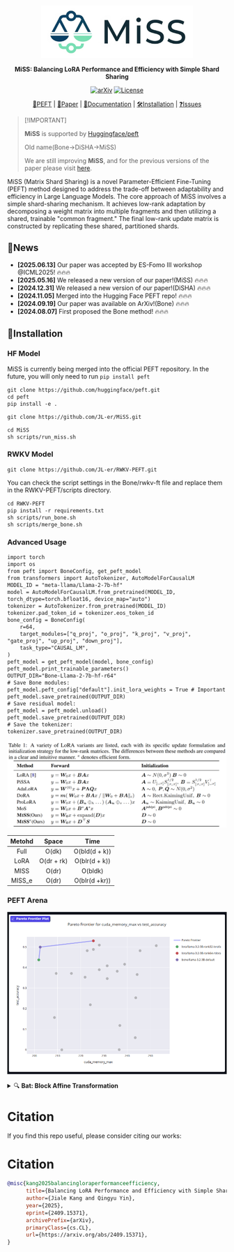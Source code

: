 <div align="center" >
    <img src="assets/logo.png" height=120 alt="" style="margin-bottom:px"/> 

**MiSS: Balancing LoRA Performance and Efficiency with Simple Shard Sharing**

[![arXiv](https://img.shields.io/badge/arXiv-2409.15371-b31b1b.svg)](https://arxiv.org/abs/2409.15371)
<a href="https://github.com/huggingface/trl/blob/main/LICENSE"><img alt="License" src="https://img.shields.io/github/license/huggingface/trl.svg?color=blue"></a>

[🤗PEFT](https://github.com/huggingface/peft/tree/main/src/peft/tuners/bone) |
[📑Paper](https://arxiv.org/abs/2409.15371) |
[📘Documentation](https://huggingface.co/docs/peft/main/package_reference/bone) |
[🛠️Installation](https://huggingface.co/docs/peft/install#source) |
[❓Issues](https://github.com/JL-er/MiSS/issues/new/choose)

</div>

> \[!IMPORTANT\]
>
> **MiSS** is supported by [Huggingface/peft](https://github.com/huggingface/peft.git)
> 
>Old name(Bone->DiSHA->MiSS)
>
> We are still improving **MiSS**, and for the previous versions of the paper please visit [here](https://arxiv.org/abs/2409.15371v1).


MiSS (Matrix Shard Sharing) is a novel Parameter-Efficient Fine-Tuning (PEFT) method designed to address the trade-off between adaptability and efficiency in Large Language Models. The core approach of MiSS involves a simple shard-sharing mechanism. It achieves low-rank adaptation by decomposing a weight matrix into multiple fragments and then utilizing a shared, trainable "common fragment." The final low-rank update matrix is constructed by replicating these shared, partitioned shards.


## 🚀News
- **\[2025.06.13\]** Our paper was accepted by ES-Fomo III workshop @ICML2025! 🔥🔥🔥
- **\[2025.05.16\]** We released a new version of our paper!(MiSS) 🔥🔥🔥
- **\[2024.12.31\]** We released a new version of our paper!(DiSHA) 🔥🔥🔥
- **\[2024.11.05\]** Merged into the Hugging Face PEFT repo! 🔥🔥🔥
- **\[2024.09.19\]** Our paper was available on ArXiv!(Bone) 🔥🔥🔥
- **\[2024.08.07\]** First proposed the Bone method! 🔥🔥🔥

## 🔧Installation
### HF Model
MiSS is currently being merged into the official PEFT repository. In the future, you will only need to run `pip install peft`
```
git clone https://github.com/huggingface/peft.git
cd peft
pip install -e .
```
```
git clone https://github.com/JL-er/MiSS.git
```
```
cd MiSS
sh scripts/run_miss.sh
```
### RWKV Model
```
git clone https://github.com/JL-er/RWKV-PEFT.git
```
You can check the script settings in the Bone/rwkv-ft file and replace them in the RWKV-PEFT/scripts directory.
```
cd RWKV-PEFT
pip install -r requirements.txt
sh scripts/run_bone.sh
sh scripts/merge_bone.sh
```
### Advanced Usage
```
import torch
import os
from peft import BoneConfig, get_peft_model
from transformers import AutoTokenizer, AutoModelForCausalLM
MODEL_ID = "meta-llama/Llama-2-7b-hf"
model = AutoModelForCausalLM.from_pretrained(MODEL_ID, torch_dtype=torch.bfloat16, device_map="auto")
tokenizer = AutoTokenizer.from_pretrained(MODEL_ID)
tokenizer.pad_token_id = tokenizer.eos_token_id
bone_config = BoneConfig(
    r=64,
    target_modules=["q_proj", "o_proj", "k_proj", "v_proj", "gate_proj", "up_proj", "down_proj"],
    task_type="CAUSAL_LM",
)
peft_model = get_peft_model(model, bone_config)
peft_model.print_trainable_parameters()
OUTPUT_DIR="Bone-Llama-2-7b-hf-r64"
# Save Bone modules:
peft_model.peft_config["default"].init_lora_weights = True # Important
peft_model.save_pretrained(OUTPUT_DIR)
# Save residual model:
peft_model = peft_model.unload()
peft_model.save_pretrained(OUTPUT_DIR)
# Save the tokenizer:
tokenizer.save_pretrained(OUTPUT_DIR)
```
<p>
  <img src="./assets/from.png"/>
</p>


|Metohd|Space|Time|
|:--------------:|:--------------:|:--------------:|
|Full |O(dk) |O(bld(d + k))
|LoRA |O(dr + rk) |O(blr(d + k))
|MISS |O(dr) |O(bldk)
|MISS_e |O(dr)| O(blr(d +kr))

### PEFT Arena
<p>
  <img src="./assets/peft-compare.png"/>
</p>

<details>
<summary>🔍 <b>Bat: Block Affine Transformation</b> </summary>
We conducted extensive experiments on both NLU and NLG tasks to validate the effectiveness of Bone. It outperforms many LoRA variants and surpasses LoRA in terms of memory consumption and computational efficiency.
However, we found that Bone results in the updates between different shards within the same matrix being collinear. Specifically, all shards in the weights use the same trainable matrix for updates, causing the updates of all shards to be collinear, restricting the model’s expressive power. To address the issue of linear correlation among shard updates, our initial idea was to use a trainable coefficient matrix to control the updates of different shards. However, this approach would increase additional parameters.

Inspired by methods like PiSSA that leverage pre-trained weight matrix information, we propose \textbf{Block Affine Transformation (Bat)} to break update collinearity without adding parameters. The key insight is to leverage pre-trained weights $\mathbf{W}_0$ as nonlinear projectors:  

1. \textbf{Tensor Factorization}:  

   \textbullet\  Reshape $\mathbf{W}_0 \in \mathbb{R}^{d \times k}$ into 4D tensor $\mathcal{W}_0 \in \mathbb{R}^{\frac{k}{r} \times \frac{d}{r} \times r \times r}$  
   
   \textbullet\  Reshape $\mathbf{D} \in \mathbb{R}^{r \times d}$ into $\mathcal{D} \in \mathbb{R}^{\frac{d}{r} \times r \times r}$  

2. \textbf{Affine Transformation}:  
   Compute shard-specific updates via tensor contraction:  
   \[
   \Delta \mathcal{W} = \mathcal{W}_0 \times \mathcal{D} + \mathcal{D} \quad \in \mathbb{R}^{\frac{k}{r} \times \frac{d}{r} \times r \times r}  
   \]  
   where $\times_3$ denotes contraction along the third dimension.  

3. \textbf{Reconstruction}:  
   Reshape $\Delta \mathcal{W}$ to obtain full update matrix:  
   \[
   \Delta \mathbf{W} = \operatorname{Reshape}(\Delta \mathcal{W}) \in \mathbb{R}^{d \times k}  
   \]  
Bat allows for flexible configuration of different dimensional transformation strategies based on the settings of $\mathbf{D}$. For example: 

Bat-Row:  
  Reshape $\mathbf{W}_0$ into $\mathcal{W} \in \mathbb{R}^{\frac{d}{r} \times \frac{k}{r} \times r \times r}$ and $\mathbf{D} \in \mathbb{R}^{r \times k}$ into $\mathcal{D} \in \mathbb{R}^{\frac{k}{r} \times r \times r}$
  
Bat-Col:  
    Reshape $\mathbf{W}_0$ into $\mathcal{W} \in \mathbb{R}^{\frac{k}{r} \times \frac{d}{r} \times r \times r}$ and $\mathbf{D} \in \mathbb{R}^{r \times d}$ into $\mathcal{D} \in \mathbb{R}^{\frac{d}{r} \times r \times r}$

The term $\mathcal{W}_0 \times \mathcal{D}$ introduces shard-dependent perturbations proportional to $\mathbf{W}_0$'s singular vectors, breaking the collinearity enforced by Bone's shared $\mathbf{D}$.


</details>


# Citation
If you find this repo useful, please consider citing our works:
# Citation
```bib
@misc{kang2025balancingloraperformanceefficiency,
      title={Balancing LoRA Performance and Efficiency with Simple Shard Sharing}, 
      author={Jiale Kang and Qingyu Yin},
      year={2025},
      eprint={2409.15371},
      archivePrefix={arXiv},
      primaryClass={cs.CL},
      url={https://arxiv.org/abs/2409.15371}, 
}
```
